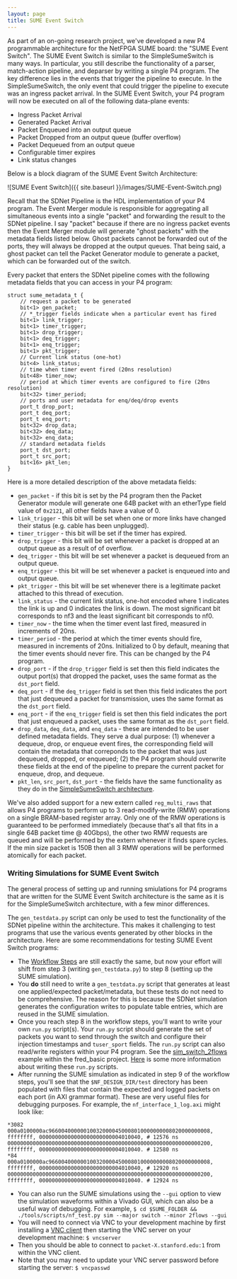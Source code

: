 ```yaml
---
layout: page
title: SUME Event Switch
---
```


As part of an on-going research project, we've developed a new P4 programmable architecture for the NetFPGA SUME board: the "SUME Event Switch". The SUME Event Switch is similar to the SimpleSumeSwitch is many ways. In particular, you still describe the functionality of a parser, match-action pipeline, and deparser by writing a single P4 program. The key difference lies in the events that trigger the pipeline to execute. In the SimpleSumeSwitch, the only event that could trigger the pipeline to execute was an ingress packet arrival. In the SUME Event Switch, your P4 program will now be executed on all of the following data-plane events:
* Ingress Packet Arrival
* Generated Packet Arrival
* Packet Enqueued into an output queue
* Packet Dropped from an output queue (buffer overflow)
* Packet Dequeued from an output queue
* Configurable timer expires
* Link status changes

Below is a block diagram of the SUME Event Switch Architecture:

![SUME Event Switch]({{ site.baseurl }}/images/SUME-Event-Switch.png)

Recall that the SDNet Pipeline is the HDL implementation of your P4 program. The Event Merger module is responsible for aggregating all simultaneous events into a single "packet" and forwarding the result to the SDNet pipeline. I say "packet" because if there are no ingress packet events then the Event Merger module will generate "ghost packets" with the metadata fields listed below. Ghost packets cannot be forwarded out of the ports, they will always be dropped at the output queues. That being said, a ghost packet can tell the Packet Generator module to generate a packet, which can be forwarded out of the switch.

Every packet that enters the SDNet pipeline comes with the following metadata fields that you can access in your P4 program:

```
struct sume_metadata_t {
    // request a packet to be generated
    bit<1> gen_packet;
    // *_trigger fields indicate when a particular event has fired
    bit<1> link_trigger;
    bit<1> timer_trigger;
    bit<1> drop_trigger;
    bit<1> deq_trigger;
    bit<1> enq_trigger;
    bit<1> pkt_trigger;
    // Current link status (one-hot)
    bit<4> link_status;
    // time when timer event fired (20ns resolution)
    bit<48> timer_now;
    // period at which timer events are configured to fire (20ns resolution)
    bit<32> timer_period;
    // ports and user metadata for enq/deq/drop events
    port_t drop_port;
    port_t deq_port;
    port_t enq_port;
    bit<32> drop_data;
    bit<32> deq_data;
    bit<32> enq_data;
    // standard metadata fields
    port_t dst_port;
    port_t src_port;
    bit<16> pkt_len;
}
```

Here is a more detailed description of the above metadata fields:
* `gen_packet` - if this bit is set by the P4 program then the Packet Generator module will generate one 64B packet with an etherType field value of `0x2121`, all other fields have a value of 0.
* `link_trigger` - this bit will be set when one or more links have changed their status (e.g. cable has been unplugged).
* `timer_trigger` - this bit will be set if the timer has expired.
* `drop_trigger` - this bit will be set whenever a packet is dropped at an output queue as a result of of overflow.
* `deq_trigger` - this bit will be set whenever a packet is dequeued from an output queue.
* `enq_trigger` - this bit will be set whenever a packet is enqueued into and output queue.
* `pkt_trigger` - this bit will be set whenever there is a legitimate packet attached to this thread of execution.
* `link_status` - the current link status, one-hot encoded where 1 indicates the link is up and 0 indicates the link is down. The most significant bit corresponds to nf3 and the least significant bit corresponds to nf0.
* `timer_now` - the time when the timer event last fired, measured in increments of 20ns.
* `timer_period` - the period at which the timer events should fire, measured in increments of 20ns. Initialized to 0 by default, meaning that the timer events should never fire. This can be changed by the P4 program.
* `drop_port` - if the `drop_trigger` field is set then this field indicates the output port(s) that dropped the packet, uses the same format as the `dst_port` field.
* `deq_port` - if the `deq_trigger` field is set then this field indicates the port that just dequeued a packet for transmission, uses the same format as the `dst_port` field.
* `enq_port` - if the `enq_trigger` field is set then this field indicates the port that just enqueued a packet, uses the same format as the `dst_port` field.
* `drop_data`, `deq_data`, and `enq_data` - these are intended to be user defined metadata fields. They serve a dual purpose: (1) whenever a dequeue, drop, or enqueue event fires, the corresponding field will contain the metadata that correponds to the packet that was just dequeued, dropped, or enqueued; (2) the P4 program should overwrite these fields at the end of the pipeline to prepare the current packet for enqueue, drop, and dequeue.
* `pkt_len`, `src_port`, `dst_port` - the fields have the same functionality as they do in the [SimpleSumeSwitch architecture](https://github.com/NetFPGA/P4-NetFPGA-public/wiki/Workflow-Overview#simplesumeswitch-architecture).


We've also added support for a new extern called `reg_multi_raws` that allows P4 programs to perform up to 3 read-modify-write (RMW) operations on a single BRAM-based register array. Only one of the RMW operations is guaranteed to be performed immediately (because that's all that fits in a single 64B packet time @ 40Gbps), the other two RMW requests are queued and will be performed by the extern whenever it finds spare cycles. If the min size packet is 150B then all 3 RMW operations will be performed atomically for each packet.

### Writing Simulations for SUME Event Switch

The general process of setting up and running smiulations for P4 programs that are written for the SUME Event Switch architecture is the same as it is for the SimpleSumeSwitch architecture, with a few minor differences.

The `gen_testdata.py` script can only be used to test the functionality of the SDNet pipeline within the architecture. This makes it challenging to test programs that use the various events generated by other blocks in the architecture. Here are some recommendations for testing SUME Event Switch programs:

* The [Workflow Steps](https://github.com/NetFPGA/P4-NetFPGA-public/wiki/Workflow-Overview#workflow-steps) are still exactly the same, but now your effort will shift from step 3 (writing `gen_testdata.py`) to step 8 (setting up the SUME simulation).
* You **do** still need to write a `gen_testdata.py` script that generates at least one applied/expected packet/metadata, but these tests do not need to be comprehensive. The reason for this is because the SDNet simulation generates the configuration writes to populate table entries, which are reused in the SUME simulation.
* Once you reach step 8 in the workflow steps, you'll want to write your own `run.py` script(s). Your `run.py` script should generate the set of packets you want to send through the switch and configure their injection timestamps and `tuser_sport` fields. The `run.py` script can also read/write registers within your P4 program. See the [sim_switch_2flows](https://github.com/cs344-stanford-19/P4-NetFPGA-CS344-19/blob/event-driven/contrib-projects/sume-sdnet-switch/projects/fred_basic/simple_sume_switch/test/sim_switch_2flows/run.py) example within the fred_basic project. [Here](https://github.com/NetFPGA/NetFPGA-SUME-public/wiki/NetFPGA-SUME-Simulations) is some more information about writing these `run.py` scripts.
* After running the SUME simulation as indicated in step 9 of the workflow steps, you'll see that the `$NF_DESIGN_DIR/test` directory has been populated with files that contain the expected and logged packets on each port (in AXI grammar format). These are very useful files for debugging purposes. For example, the `nf_interface_1_log.axi` might look like:

```
*3082
000a0100000ac966004000000100320000450008010000000008020000000008, ffffffff, 00000000000000000000000004010040, # 12576 ns
0000000000000000000000000000000000000000000000000000000000000200, ffffffff, 00000000000000000000000004010040. # 12580 ns
*84
000a0100000ac966004000000100320000450008010000000008020000000008, ffffffff, 00000000000000000000000004010040, # 12920 ns
0000000000000000000000000000000000000000000000000000000000000200, ffffffff, 00000000000000000000000004010040. # 12924 ns
```

* You can also run the SUME simulations using the `--gui` option to view the simulation waveforms within a Vivado GUI, which can also be a useful way of debugging. For example, `$ cd $SUME_FOLDER && ./tools/scripts/nf_test.py sim --major switch --minor 2flows --gui`
* You will need to connect via VNC to your development machine by first installing a [VNC client](https://www.realvnc.com/en/connect/download/viewer/) then starting the VNC server on your development machine: `$ vncserver`
* Then you should be able to connect to `packet-X.stanford.edu:1` from within the VNC client.
* Note that you may need to update your VNC server password before starting the server: `$ vncpasswd`

